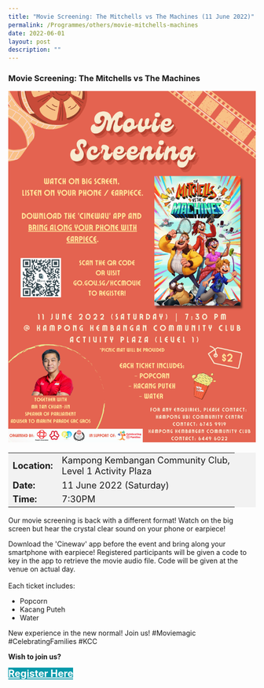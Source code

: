 ```yaml
---
title: "Movie Screening: The Mitchells vs The Machines (11 June 2022)"
permalink: /Programmes/others/movie-mitchells-machines
date: 2022-06-01
layout: post
description: ""
---
```

### Movie Screening: The Mitchells vs The Machines ###

<img style="height:100%; width:100%; max-width:600px; max-height:846px" src="/images/Programmes%20(May%202022)/K-CC%20FLC%20Movie%20Screening.png">

<table  style="font-size:130%; background-color:#f2f2f2">
	<tbody>
		<tr>
			 <td><b>Location:</b></td><td>Kampong Kembangan Community Club, <br>Level 1 Activity Plaza</td>
		</tr>
		<tr>
		 <td><b>Date:</b> </td><td>11 June 2022 (Saturday)</td>
		</tr>
		<tr>
			<td> <b>Time:</b> </td><td> 7:30PM</td>
		</tr>
	</tbody>
</table>

Our movie screening is back with a different format! Watch on the big screen but hear the crystal clear sound on your phone or earpiece! 

Download the 'Cinewav' app before the event and bring along your smartphone with earpiece!
Registered participants will be given a code to key in the app to retrieve the movie audio file. Code will be given at the venue on actual day.
<br>
<br>Each ticket includes:
- Popcorn 
- Kacang Puteh 
- Water

New experience in the new normal! Join us! #Moviemagic #CelebratingFamilies #KCC

<b>	Wish to join us?</b>
<div>
	<a href="https://www.go.gov.sg/kccmovie" style="font-size:20px; width:35%; height:60px; background-color:#0899AA; color:white" class="bp-button"><b>Register Here</b></a>
</div>